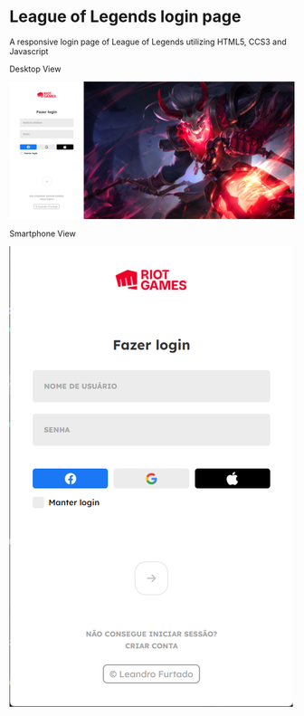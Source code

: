 # League of Legends login page
A responsive login page of League of Legends utilizing HTML5, CCS3 and Javascript


Desktop View
								
![alt text](https://github.com/lefurtado/leagueOfLegendsLoginPage/blob/master/img/imagem.png)

Smartphone View

![alt text](https://github.com/lefurtado/leagueOfLegendsLoginPage/blob/master/img/image.png)
